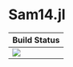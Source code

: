 # Sam14.jl

|  **Build Status**                |
|:---------------------------------|
|  [![][actions-img]][actions-url] |


[actions-img]: https://github.com/wookay/Sam14.jl/workflows/CI/badge.svg
[actions-url]: https://github.com/wookay/Sam14.jl/actions
